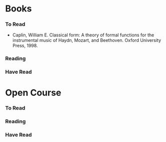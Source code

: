 # Books

### To Read
* Caplin, William E. Classical form: A theory of formal functions for the instrumental music of Haydn, Mozart, and Beethoven. Oxford University Press, 1998.

### Reading

### Have Read


# Open Course

### To Read

### Reading

### Have Read
